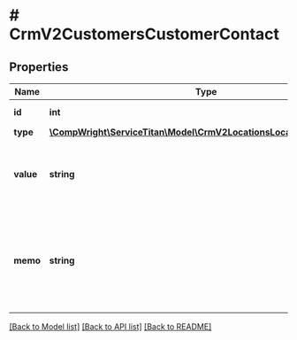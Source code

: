 # # CrmV2CustomersCustomerContact

## Properties

Name | Type | Description | Notes
------------ | ------------- | ------------- | -------------
**id** | **int** | ID of the contact |
**type** | [**\CompWright\ServiceTitan\Model\CrmV2LocationsLocationContactType**](CrmV2LocationsLocationContactType.md) |  |
**value** | **string** | The email, phone number, or fax number for the contact. |
**memo** | **string** | Short description about this contact, for example, “work #” or “Owner’s daughter - Kelly.” | [optional]

[[Back to Model list]](../../README.md#models) [[Back to API list]](../../README.md#endpoints) [[Back to README]](../../README.md)

